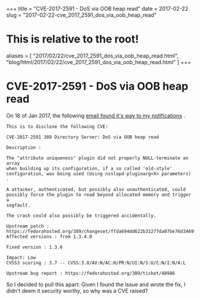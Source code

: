 +++
title = "CVE-2017-2591 - DoS via OOB heap read"
date = 2017-02-22
slug = "2017-02-22-cve_2017_2591_dos_via_oob_heap_read"
# This is relative to the root!
aliases = [ "2017/02/22/cve_2017_2591_dos_via_oob_heap_read.html", "blog/html/2017/02/22/cve_2017_2591_dos_via_oob_heap_read.html" ]
+++
# CVE-2017-2591 - DoS via OOB heap read

On 18 of Jan 2017, the following [email found it\'s way to my
notifications](http://seclists.org/oss-sec/2017/q1/129) .

    This is to disclose the following CVE:

    CVE-2017-2591 389 Directory Server: DoS via OOB heap read

    Description :

    The "attribute uniqueness" plugin did not properly NULL-terminate an array
    when building up its configuration, if a so called 'old-style'
    configuration, was being used (Using nsslapd-pluginarg<X> parameters) .

    A attacker, authenticated, but possibly also unauthenticated, could
    possibly force the plugin to read beyond allocated memory and trigger a
    segfault.

    The crash could also possibly be triggered accidentally.

    Upstream patch :
    https://fedorahosted.org/389/changeset/ffda694dd622b31277da07be76d3469fad86150f/
    Affected versions : from 1.3.4.0

    Fixed version : 1.3.6

    Impact: Low
    CVSS3 scoring : 3.7 -- CVSS:3.0/AV:N/AC:H/PR:N/UI:N/S:U/C:N/I:N/A:L

    Upstream bug report : https://fedorahosted.org/389/ticket/48986

So I decided to pull this apart: Given I found the issue and wrote the
fix, I didn\'t deem it security worthy, so why was a CVE raised?

